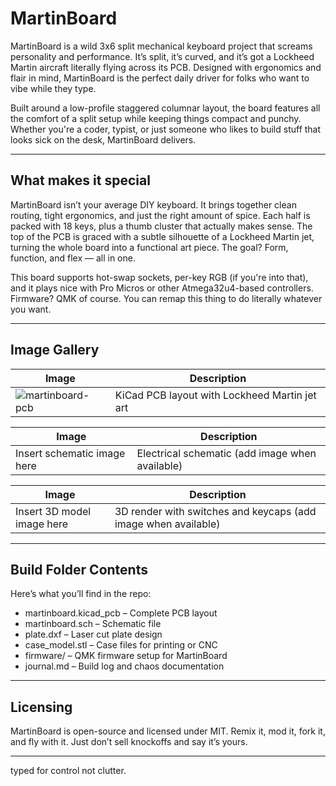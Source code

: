 # MartinBoard

MartinBoard is a wild 3x6 split mechanical keyboard project that screams personality and performance. It’s split, it’s curved, and it’s got a Lockheed Martin aircraft literally flying across its PCB. Designed with ergonomics and flair in mind, MartinBoard is the perfect daily driver for folks who want to vibe while they type.

Built around a low-profile staggered columnar layout, the board features all the comfort of a split setup while keeping things compact and punchy. Whether you're a coder, typist, or just someone who likes to build stuff that looks sick on the desk, MartinBoard delivers.

---

## What makes it special

MartinBoard isn’t your average DIY keyboard. It brings together clean routing, tight ergonomics, and just the right amount of spice. Each half is packed with 18 keys, plus a thumb cluster that actually makes sense. The top of the PCB is graced with a subtle silhouette of a Lockheed Martin jet, turning the whole board into a functional art piece. The goal? Form, function, and flex — all in one.

This board supports hot-swap sockets, per-key RGB (if you're into that), and it plays nice with Pro Micros or other Atmega32u4-based controllers. Firmware? QMK of course. You can remap this thing to do literally whatever you want.

---

## Image Gallery

| Image | Description |
|-------|-------------|
| ![martinboard-pcb](https://github.com/user-attachments/assets/88661cd2-412c-4648-805d-db5186f68122) | KiCad PCB layout with Lockheed Martin jet art |

| Image | Description |
|-------|-------------|
| Insert schematic image here | Electrical schematic (add image when available) |

| Image | Description |
|-------|-------------|
| Insert 3D model image here | 3D render with switches and keycaps (add image when available) |

---

## Build Folder Contents

Here’s what you’ll find in the repo:

- martinboard.kicad_pcb – Complete PCB layout
- martinboard.sch – Schematic file
- plate.dxf – Laser cut plate design
- case_model.stl – Case files for printing or CNC
- firmware/ – QMK firmware setup for MartinBoard
- journal.md – Build log and chaos documentation

---

## Licensing

MartinBoard is open-source and licensed under MIT. Remix it, mod it, fork it, and fly with it. Just don’t sell knockoffs and say it’s yours.

---

typed for control not clutter.
